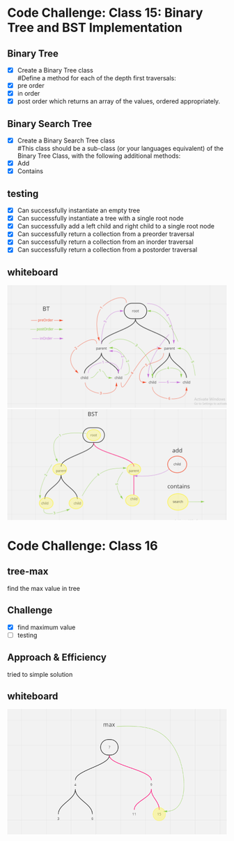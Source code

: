 # Code Challenge: Class 15: Binary Tree and BST Implementation

## Binary Tree

- [x] Create a Binary Tree class  
       #Define a method for each of the depth first traversals:
- [x] pre order
- [x] in order
- [x] post order which returns an array of the values, ordered appropriately.

## Binary Search Tree

- [x] Create a Binary Search Tree class  
       #This class should be a sub-class (or your languages equivalent) of the Binary Tree Class, with the following additional methods:
- [x] Add
- [x] Contains

## testing

- [x] Can successfully instantiate an empty tree
- [x] Can successfully instantiate a tree with a single root node
- [x] Can successfully add a left child and right child to a single root node
- [x] Can successfully return a collection from a preorder traversal
- [x] Can successfully return a collection from an inorder traversal
- [x] Can successfully return a collection from a postorder traversal

## whiteboard

![bt](img/bt.PNG)
![bst](img/bst.PNG)

# Code Challenge: Class 16

## tree-max

find the max value in tree

## Challenge

- [x] find maximum value
- [ ] testing

## Approach & Efficiency

tried to simple solution

## whiteboard

![max](img/max.PNG)
